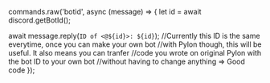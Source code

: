 commands.raw('botid', async (message) => {
  let id = await discord.getBotId();

  await message.reply(`ID of <@${id}>: ${id}`);
  //Currently this ID is the same everytime, once you can make your own bot
  //with Pylon though, this will be useful. It also means you can tranfer
  //code you wrote on original Pylon with the bot ID to your own bot
  //without having to change anything => Good code
});
